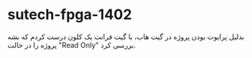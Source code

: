 # sutech-fpga-1402
بدلیل پرایوت بودن پروژه در گیت هاب، با گیت فرانت یک کلون درست کردم که بشه پروژه را در حالت "Read Only" بررسی کرد.
